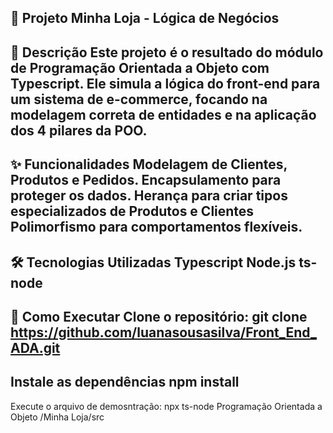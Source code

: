 
🛒 Projeto Minha Loja - Lógica de Negócios
---

📝 Descrição
Este projeto é o resultado do módulo de Programação Orientada a Objeto com Typescript. Ele simula a lógica do front-end para um sistema de e-commerce, focando na modelagem correta de entidades e na aplicação dos 4 pilares da POO.
---

✨ Funcionalidades
Modelagem de Clientes, Produtos e Pedidos.
Encapsulamento para proteger os dados.
Herança para criar tipos especializados de Produtos e Clientes
Polimorfismo para comportamentos flexíveis.
---

🛠️ Tecnologias Utilizadas
Typescript
Node.js
ts-node
---

🚀 Como Executar
Clone o repositório:
git clone https://github.com/luanasousasilva/Front_End_ADA.git
---

Instale as dependências
npm install
---

Execute o arquivo de demosntração:
npx ts-node Programação Orientada a Objeto /Minha Loja/src
